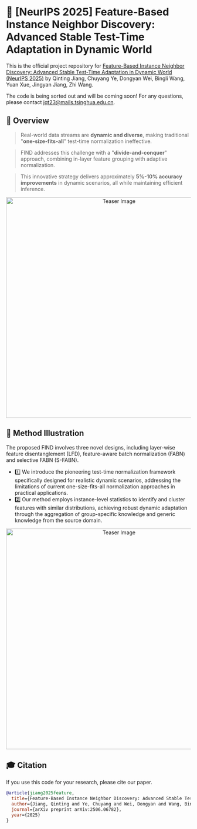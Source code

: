 # 🐳 [NeurIPS 2025] Feature-Based Instance Neighbor Discovery: Advanced Stable Test-Time Adaptation in Dynamic World

This is the official project repository for [Feature-Based Instance Neighbor Discovery: Advanced Stable Test-Time Adaptation in Dynamic World (NeurIPS 2025)](https://arxiv.org/abs/2506.06782) by Qinting Jiang, Chuyang Ye, Dongyan Wei, Bingli Wang, Yuan Xue, Jingyan Jiang, Zhi Wang.

The code is being sorted out and will be coming soon! For any questions, please contact jqt23@mails.tsinghua.edu.cn.


## 🚀 Overview

>  Real-world data streams are **dynamic and diverse**, making traditional "**one-size-fits-all**" test-time normalization ineffective.

>  FIND addresses this challenge with a "**divide-and-conquer**" approach, combining in-layer feature grouping with adaptive normalization.

>  This innovative strategy delivers approximately **5%-10% accuracy improvements** in dynamic scenarios, all while maintaining efficient inference.

<div align="center">
  <img src="https://github.com/Peanut-255/image-hosting/blob/main/NIPS-Overview.png" alt="Teaser Image" width="600">
</div>

## 🐚 Method Illustration

The proposed FIND involves three novel designs, including layer-wise feature disentanglement (LFD), feature-aware batch normalization (FABN) and selective FABN (S-FABN).

* 1️⃣ We introduce the pioneering test-time normalization framework specifically designed for realistic dynamic scenarios, addressing the limitations of current one-size-fits-all normalization approaches in practical applications.
* 2️⃣ Our method employs instance-level statistics to identify and cluster features with similar distributions, achieving robust dynamic adaptation through the aggregation of group-specific knowledge and generic knowledge from the source domain.
  
<div align="center">
  <img src="https://github.com/Peanut-255/image-hosting/blob/main/NIPS-method.png?raw=true" alt="Teaser Image" width="600">
</div>


## 🎓 Citation

If you use this code for your research, please cite our paper.

```bibtex
@article{jiang2025feature,
  title={Feature-Based Instance Neighbor Discovery: Advanced Stable Test-Time Adaptation in Dynamic World},
  author={Jiang, Qinting and Ye, Chuyang and Wei, Dongyan and Wang, Bingli and Xue, Yuan and Jiang, Jingyan and Wang, Zhi},
  journal={arXiv preprint arXiv:2506.06782},
  year={2025}
}
```
